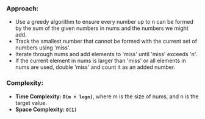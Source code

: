 ### Approach:
- Use a greedy algorithm to ensure every number up to n can be formed by the sum of the given numbers in nums and the numbers we might add.
- Track the smallest number that cannot be formed with the current set of numbers using 'miss'.
- Iterate through nums and add elements to 'miss' until 'miss' exceeds 'n'.
- If the current element in nums is larger than 'miss' or all elements in nums are used, double 'miss' and count it as an added number.
​
### Complexity:
- **Time Complexity: `O(m + logn)`**, where m is the size of nums, and n is the target value.
- **Space Complexity: `O(1)`**
